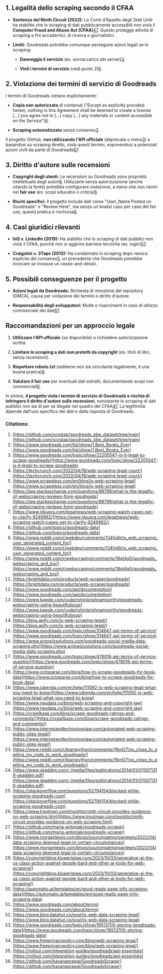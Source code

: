## **1. Legalità dello scraping secondo il CFAA**

- **Sentenza del Ninth Circuit (2022):** La Corte d'Appello degli Stati Uniti ha stabilito che lo scraping di dati pubblicamente accessibili non viola il **Computer Fraud and Abuse Act (CFAA)**[4](https://techcrunch.com/2022/04/18/web-scraping-legal-court/)[7](https://www.jdsupra.com/legalnews/web-scraping-watch-cases-set-to-clarify-9249962/). Questo protegge attività di scraping a fini accademici, di ricerca o giornalistici.
    
- **Limiti:** Goodreads potrebbe comunque perseguire azioni legali se lo scraping:
    
    - **Danneggia il servizio** (es. sovraccarico dei server)[3](https://www.goodreads.com/topic/show/22205547-is-it-legal-to-scrape-goodreads).
        
    - **Violi i termini di servizio** (vedi punto 2)[6](https://law.stackexchange.com/questions/88798/what-is-the-legality-of-webscraping-reviews-from-goodreads).
        

## **2. Violazione dei termini di servizio di Goodreads**

I termini di Goodreads vietano esplicitamente:

- **Copia non autorizzata** di contenuti ("Except as explicitly provided herein, nothing in this Agreement shall be deemed to create a license [...] you agree not to [...] copy [...] any materials or content accessible on the Service")[6](https://law.stackexchange.com/questions/88798/what-is-the-legality-of-webscraping-reviews-from-goodreads).
    
- **Scraping automatizzato** senza consenso[3](https://www.goodreads.com/topic/show/22205547-is-it-legal-to-scrape-goodreads).
    

Il progetto GitHub, **non utilizzando l'API ufficiale** (deprecata o meno[3](https://www.goodreads.com/topic/show/22205547-is-it-legal-to-scrape-goodreads)) e basandosi su scraping diretto, viola questi termini, esponendosi a potenziali azioni civili da parte di Goodreads[6](https://law.stackexchange.com/questions/88798/what-is-the-legality-of-webscraping-reviews-from-goodreads)[7](https://www.jdsupra.com/legalnews/web-scraping-watch-cases-set-to-clarify-9249962/).

## **3. Diritto d'autore sulle recensioni**

- **Copyright degli utenti:** Le recensioni su Goodreads sono proprietà intellettuale degli autori[6](https://law.stackexchange.com/questions/88798/what-is-the-legality-of-webscraping-reviews-from-goodreads). Utilizzarle senza autorizzazione (anche citando la fonte) potrebbe configurare violazione, a meno che non rientri nel **fair use** (es. scopi educativi o critica)[6](https://law.stackexchange.com/questions/88798/what-is-the-legality-of-webscraping-reviews-from-goodreads).
    
- **Rischi specifici:** Il progetto include dati come "User_Name Posted on Goodreads" e "Review Here", ma senza un'analisi caso per caso del fair use, questa pratica è rischiosa[6](https://law.stackexchange.com/questions/88798/what-is-the-legality-of-webscraping-reviews-from-goodreads).
    

## **4. Casi giuridici rilevanti**

- **hiQ v. LinkedIn (2019):** Ha stabilito che lo scraping di dati pubblici non viola il CFAA, purché non si aggirino barriere tecniche (es. login)[5](https://www.scrapeless.com/en/blog/is-web-scraping-legal)[7](https://www.jdsupra.com/legalnews/web-scraping-watch-cases-set-to-clarify-9249962/).
    
- **Craigslist v. 3Taps (2013):** Ha condannato lo scraping dopo revoca esplicita del consenso[5](https://www.scrapeless.com/en/blog/is-web-scraping-legal), un precedente che Goodreads potrebbe invocare se inviasse un cease-and-desist.
    

## **5. Possibili conseguenze per il progetto**

- **Azioni legali da Goodreads:** Richiesta di rimozione del repository (DMCA), causa per violazione dei termini o diritto d'autore.
    
- **Responsabilità degli sviluppatori:** Multe o risarcimenti in caso di utilizzo commerciale dei dati[6](https://law.stackexchange.com/questions/88798/what-is-the-legality-of-webscraping-reviews-from-goodreads)[7](https://www.jdsupra.com/legalnews/web-scraping-watch-cases-set-to-clarify-9249962/).
    

## **Raccomandazioni per un approccio legale**

1. **Utilizzare l'API ufficiale** (se disponibile) o richiedere autorizzazione scritta.
    
2. **Limitare lo scraping a dati non protetti da copyright** (es. titoli di libri, senza recensioni).
    
3. **Rispettare robots.txt** (sebbene non sia vincolante legalmente, è una buona pratica)[6](https://law.stackexchange.com/questions/88798/what-is-the-legality-of-webscraping-reviews-from-goodreads).
    
4. **Valutare il fair use** per eventuali dati estratti, documentando scopi non commerciali[6](https://law.stackexchange.com/questions/88798/what-is-the-legality-of-webscraping-reviews-from-goodreads).
    

In sintesi, **il progetto viola i termini di servizio di Goodreads e rischia di infringere il diritto d'autore sulle recensioni**, nonostante lo scraping di dati pubblici non sia di per sé illegale nel quadro del CFAA[4](https://techcrunch.com/2022/04/18/web-scraping-legal-court/)[7](https://www.jdsupra.com/legalnews/web-scraping-watch-cases-set-to-clarify-9249962/). La legittimità dipende dall'uso specifico dei dati e dalla risposta di Goodreads.

### Citations:

1. [https://github.com/scostap/goodreads_bbe_dataset/tree/main](https://github.com/scostap/goodreads_bbe_dataset/tree/main)
2. [https://www.goodreads.com/list/show/1.Best_Books_Ever](https://www.goodreads.com/list/show/1.Best_Books_Ever)
3. [https://www.goodreads.com/topic/show/22205547-is-it-legal-to-scrape-goodreads](https://www.goodreads.com/topic/show/22205547-is-it-legal-to-scrape-goodreads)
4. [https://techcrunch.com/2022/04/18/web-scraping-legal-court/](https://techcrunch.com/2022/04/18/web-scraping-legal-court/)
5. [https://www.scrapeless.com/en/blog/is-web-scraping-legal](https://www.scrapeless.com/en/blog/is-web-scraping-legal)
6. [https://law.stackexchange.com/questions/88798/what-is-the-legality-of-webscraping-reviews-from-goodreads](https://law.stackexchange.com/questions/88798/what-is-the-legality-of-webscraping-reviews-from-goodreads)
7. [https://www.jdsupra.com/legalnews/web-scraping-watch-cases-set-to-clarify-9249962/](https://www.jdsupra.com/legalnews/web-scraping-watch-cases-set-to-clarify-9249962/)
8. [https://github.com/topics/goodreads-data](https://github.com/topics/goodreads-data)
9. [https://www.reddit.com/r/webdev/comments/1340s6t/is_web_scraping_user_generated_content_for/](https://www.reddit.com/r/webdev/comments/1340s6t/is_web_scraping_user_generated_content_for/)
10. [https://www.reddit.com/r/webscraping/comments/18qt4q5/goodreads_webscraping_and_tos/](https://www.reddit.com/r/webscraping/comments/18qt4q5/goodreads_webscraping_and_tos/)
11. [https://brightdata.com/products/web-scraper/goodreads](https://brightdata.com/products/web-scraper/goodreads)
12. [https://www.goodreads.com/api/documentation](https://www.goodreads.com/api/documentation)
13. [https://www.kaggle.com/code/rohinikrishnamoorthy/goodreads-webscraping-using-beautifulsoup](https://www.kaggle.com/code/rohinikrishnamoorthy/goodreads-webscraping-using-beautifulsoup)
14. [https://blog.apify.com/is-web-scraping-legal/](https://blog.apify.com/is-web-scraping-legal/)
15. [https://www.goodreads.com/topic/show/314647-api-terms-of-service](https://www.goodreads.com/topic/show/314647-api-terms-of-service)
16. [https://www.actowizsolutions.com/goodreads-social-media-data-scraping.php](https://www.actowizsolutions.com/goodreads-social-media-data-scraping.php)
17. [https://www.goodreads.com/topic/show/478016-api-terms-of-service-question](https://www.goodreads.com/topic/show/478016-api-terms-of-service-question)
18. [https://www.octoparse.com/blog/how-to-scrape-goodreads-for-book-data](https://www.octoparse.com/blog/how-to-scrape-goodreads-for-book-data)
19. [https://www.iubenda.com/en/help/111092-is-web-scraping-legal-what-you-need-to-know](https://www.iubenda.com/en/help/111092-is-web-scraping-legal-what-you-need-to-know)
20. [https://www.neudata.co/blog/web-scraping-and-copyright-law](https://www.neudata.co/blog/web-scraping-and-copyright-law)
21. [https://crawlbase.com/blog/scrape-goodreads-ratings-and-comments/](https://crawlbase.com/blog/scrape-goodreads-ratings-and-comments/)
22. [https://www.internetandtechnologylaw.com/automated-web-scraping-public-sites-legal/](https://www.internetandtechnologylaw.com/automated-web-scraping-public-sites-legal/)
23. [https://www.reddit.com/r/learnpython/comments/1fknl27/so_close_to_getting_my_code_to_work_goodreads/](https://www.reddit.com/r/learnpython/comments/1fknl27/so_close_to_getting_my_code_to_work_goodreads/)
24. [https://www.skadden.com/-/media/files/publications/2014/01/070071319-skadden.pdf](https://www.skadden.com/-/media/files/publications/2014/01/070071319-skadden.pdf)
25. [https://stackoverflow.com/questions/52794154/blocked-while-scraping-goodreads-com](https://stackoverflow.com/questions/52794154/blocked-while-scraping-goodreads-com)
26. [https://www.troutman.com/insights/ninth-circuit-provides-guidance-on-web-scraping.html](https://www.troutman.com/insights/ninth-circuit-provides-guidance-on-web-scraping.html)
27. [https://github.com/maria-antoniak/goodreads-scraper](https://github.com/maria-antoniak/goodreads-scraper)
28. [https://www.morganlewis.com/blogs/sourcingatmorganlewis/2022/04/data-scraping-deemed-legal-in-certain-circumstances](https://www.morganlewis.com/blogs/sourcingatmorganlewis/2022/04/data-scraping-deemed-legal-in-certain-circumstances)
29. [https://copyrightblog.kluweriplaw.com/2023/10/03/generative-ai-the-us-class-action-against-google-bard-and-other-ai-tools-for-web-scraping/](https://copyrightblog.kluweriplaw.com/2023/10/03/generative-ai-the-us-class-action-against-google-bard-and-other-ai-tools-for-web-scraping/)
30. [https://automatio.ai/templates/en/good-reads-page-info-scraping-data](https://automatio.ai/templates/en/good-reads-page-info-scraping-data)
31. [https://www.goodreads.com/about/terms](https://www.goodreads.com/about/terms)
32. [https://www.blog.datahut.co/post/is-web-data-scraping-legal](https://www.blog.datahut.co/post/is-web-data-scraping-legal)
33. [https://www.goodreads.com/topic/show/18513705-storing-goodreads-data](https://www.goodreads.com/topic/show/18513705-storing-goodreads-data)
34. [https://www.freeprivacypolicy.com/blog/web-scraping-legal/](https://www.freeprivacypolicy.com/blog/web-scraping-legal/)
35. [https://rollout.com/integration-guides/goodreads/api-essentials](https://rollout.com/integration-guides/goodreads/api-essentials)
36. [https://github.com/havanagrawal/GoodreadsScraper](https://github.com/havanagrawal/GoodreadsScraper)